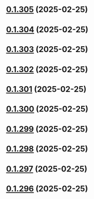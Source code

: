 ## [0.1.305](https://github.com/binary-braids/terraform-oracle/compare/v0.1.304...v0.1.305) (2025-02-25)



## [0.1.304](https://github.com/binary-braids/terraform-oracle/compare/v0.1.303...v0.1.304) (2025-02-25)



## [0.1.303](https://github.com/binary-braids/terraform-oracle/compare/v0.1.302...v0.1.303) (2025-02-25)



## [0.1.302](https://github.com/binary-braids/terraform-oracle/compare/v0.1.301...v0.1.302) (2025-02-25)



## [0.1.301](https://github.com/binary-braids/terraform-oracle/compare/v0.1.300...v0.1.301) (2025-02-25)



## [0.1.300](https://github.com/binary-braids/terraform-oracle/compare/v0.1.299...v0.1.300) (2025-02-25)



## [0.1.299](https://github.com/binary-braids/terraform-oracle/compare/v0.1.298...v0.1.299) (2025-02-25)



## [0.1.298](https://github.com/binary-braids/terraform-oracle/compare/v0.1.297...v0.1.298) (2025-02-25)



## [0.1.297](https://github.com/binary-braids/terraform-oracle/compare/v0.1.296...v0.1.297) (2025-02-25)



## [0.1.296](https://github.com/binary-braids/terraform-oracle/compare/v0.1.295...v0.1.296) (2025-02-25)




